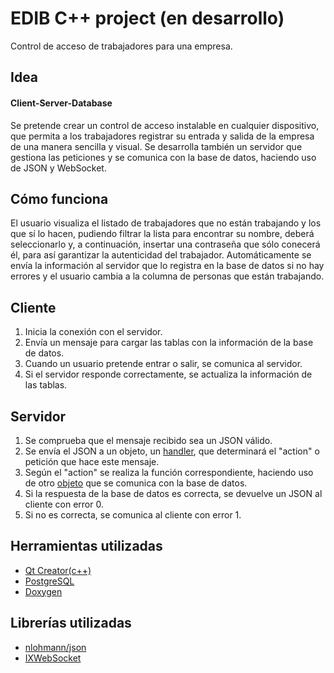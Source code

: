 # EDIB C++ project (en desarrollo)
Control de acceso de trabajadores para una empresa.

## Idea
#### Client-Server-Database
Se pretende crear un control de acceso instalable en cualquier dispositivo, que permita a los trabajadores registrar su entrada y salida de la empresa de una manera sencilla y visual. Se desarrolla también un servidor que gestiona las peticiones y se comunica con la base de datos, haciendo uso de JSON y WebSocket.

## Cómo funciona
El usuario visualiza el listado de trabajadores que no están trabajando y los que sí lo hacen, pudiendo filtrar la lista para encontrar su nombre, deberá seleccionarlo y, a continuación, insertar una contraseña que sólo conecerá él, para así garantizar la autenticidad del trabajador. Automáticamente se envía la información al servidor que lo registra en la base de datos si no hay errores y el usuario cambia a la columna de personas que están trabajando.

## Cliente
1. Inicia la conexión con el servidor.
2. Envía un mensaje para cargar las tablas con la información de la base de datos.
3. Cuando un usuario pretende entrar o salir, se comunica al servidor.
4. Si el servidor responde correctamente, se actualiza la información de las tablas.

## Servidor
1. Se comprueba que el mensaje recibido sea un JSON válido.
2. Se envía el JSON a un objeto, un [handler](../acces_control_server/handler.cpp), que determinará el "action" o petición que hace este mensaje.
3. Según el "action" se realiza la función correspondiente, haciendo uso de otro [objeto](edib/acces_control_server/database.cpp) que se comunica con la base de datos.
4. Si la respuesta de la base de datos es correcta, se devuelve un JSON al cliente con error 0.
5. Si no es correcta, se comunica al cliente con error 1.

## Herramientas utilizadas
- [Qt Creator(c++)](https://www.qt.io/)
- [PostgreSQL](https://www.postgresql.org/)
- [Doxygen](http://www.doxygen.nl/)

## Librerías utilizadas
* [nlohmann/json](https://github.com/nlohmann/json)
* [IXWebSocket](https://github.com/machinezone/IXWebSocket)
